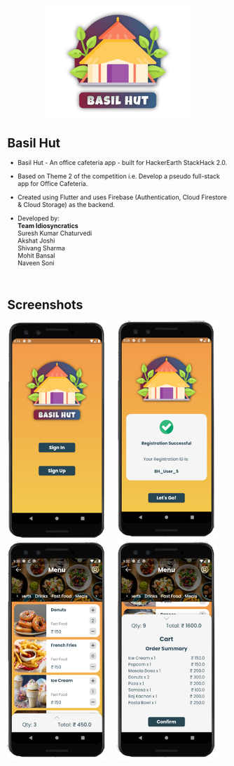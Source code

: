 <center> <img src="images/BasilHutLogo.png" alt="Basil Hut Logo" width="340"/> </center>

# Basil Hut
* Basil Hut - An office cafeteria app - built for HackerEarth StackHack 2.0. <br>
* Based on Theme 2 of the competition i.e. Develop a pseudo full-stack app for Office Cafeteria. <br>
* Created using Flutter and uses Firebase (Authentication, Cloud Firestore & Cloud Storage) as the backend. <br>

* Developed by: <br>
**Team Idiosyncratics** <br>
Suresh Kumar Chaturvedi <br>
Akshat Joshi <br>
Shivang Sharma <br>
Mohit Bansal <br>
Naveen Soni <br>
<br>

# Screenshots
<img src="Screenshots/Basil Hut 1.png" alt="Basil Hut 1" width="230" height="500"/> &nbsp; &nbsp; <img src="Screenshots/Basil Hut 2.png" alt="Basil Hut 2" width="230" height="500"/> <br>
<img src="Screenshots/Basil Hut 3.png" alt="Basil Hut 3" width="230" height="500"/> &nbsp; &nbsp; <img src="Screenshots/Basil Hut 4.png" alt="Basil Hut 4" width="230" height="500"/>
